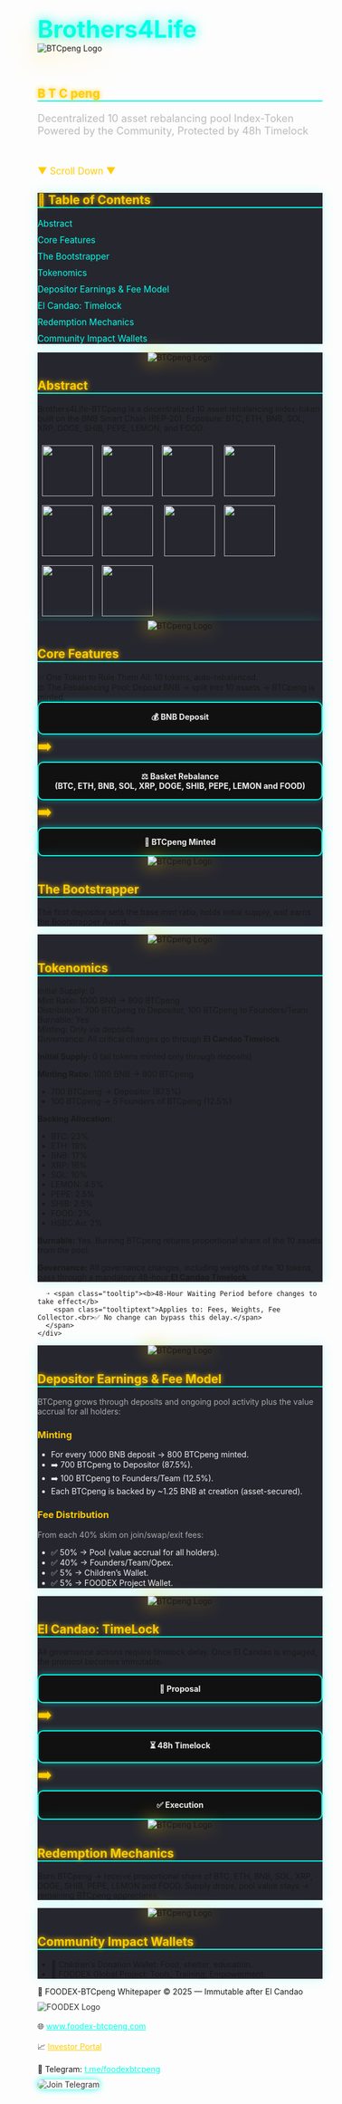 <!DOCTYPE html>
<!-- saved from url=(0075)file:///C:/Users/Owner/Desktop/FOODEX-BTCpeng%20Whitepaper_files/index.html -->
<html lang="en"><head><meta http-equiv="Content-Type" content="text/html; charset=UTF-8">
  
  <title>Brothers4Life-BTCpeng Whitepaper</title>
<style>
/* Background rotation filenames declared for clarity */
:root {
--bg1: url('space2.png');
--bg2: url('space3.png');
}


body {
font-family: "Segoe UI", sans-serif;
line-height: 1.7;
margin: 0;
padding: 0;
scroll-behavior: smooth;
}


body.dark { color: #ddd; background: #0a0a0f; }
body.dark section, body.dark nav {
background: rgba(15, 15, 25, 0.9);
box-shadow: 0 0 20px rgba(0, 255, 231, 0.2);
}
body.dark h2 { border-bottom: 2px solid #00ffe7; color: #ffcc00; text-shadow: 0 0 8px #ffcc00; }


body.light { color: #222; background: #fff; }
body.light section, body.light nav { background: #fff; border: 1px solid #ddd; box-shadow: none; }
body.light h2 { border-bottom: 2px solid #ccc; color: #222; }


#cover {
display: flex; flex-direction: column; justify-content: center; align-items: center;
height: 100vh; background: radial-gradient(circle at center, #111 0%, #000 100%);
text-align: center; color: #fff;
}
#cover img { max-width: 320px; margin-bottom: 30px; filter: drop-shadow(0 0 25px #ffcc00); }
#cover h1 { font-size: 3em; margin: 0; color: #00ffe7; text-shadow: 0 0 20px #00ffe7; }
#cover p { font-size: 1.3em; margin-top: 15px; color: #bbb; }
#scroll-down { margin-top: 50px; font-size: 1.2em; color: #ffcc00; animation: bounce 1.5s infinite; }
@keyframes bounce { 0%,100%{transform:translateY(0);} 50%{transform:translateY(8px);} }


nav { max-width: 1100px; margin: auto; margin-top: 20px; padding: 25px; border-radius: 12px; }
nav ul { list-style: none; padding-left: 0; font-size: 1.1em; }
nav li { margin: 10px 0; }
nav a { text-decoration: none; color: #00ffe7; }


section { padding: 40px 60px; max-width: 1100px; margin: auto; margin-top: 40px; border-radius: 12px; }
.section-logo { text-align: center; margin-bottom: 20px; }
.section-logo img { max-width: 180px; filter: drop-shadow(0 0 15px #ffcc00); }


.asset-logos { display: flex; justify-content: center; flex-wrap: wrap; gap: 25px; margin: 30px 0; }
.asset-logos img { width: 90px; height: 90px; padding: 8px; }


.box { background: #111; border: 1px solid #00ffe7; padding: 20px; margin: 20px 0; border-radius: 10px; }


table { width: 100%; border-collapse: collapse; margin: 25px 0; }
table th, table td { border: 1px solid #999; padding: 12px; text-align: center; }


.gov-diagram { display: flex; justify-content: center; align-items: center; margin-top: 25px; gap: 20px; flex-wrap: wrap; }
.gov-diagram .step { background: #111; border: 2px solid #00ffe7; color: #eee; padding: 15px 25px; border-radius: 10px; box-shadow: 0 0 12px rgba(0,255,231,0.4); font-weight: bold; min-width: 160px; text-align: center; }
.gov-diagram .arrow { font-size: 2em; color: #ffcc00; text-shadow: 0 0 8px #ffcc00; }


footer { text-align: center; padding: 25px; font-size: 0.9em; margin-top: 60px; border-top: 2px solid #00ffe7; color: #888; }
footer img { max-width: 160px; margin-top: 10px; opacity: 0.9; }


#backToTop { position: fixed; bottom: 25px; right: 25px; background: #00ffe7; color: #111; border: none; border-radius: 50%; width: 55px; height: 55px; font-size: 1.5em; cursor: pointer; box-shadow: 0 0 15px #00ffe7; display: none; }
#themeToggle { position: fixed; top: 20px; right: 20px; background: #ffcc00; border: none; border-radius: 8px; padding: 10px 15px; cursor: pointer; font-weight: bold; box-shadow: 0 0 10px #ffcc00; }


.tooltip { position: relative; cursor: help; border-bottom: 1px dotted #ffcc00; }
.tooltip .tooltiptext { visibility: hidden; width: 280px; background-color: #111; color: #fff; text-align: left; padding: 10px; border-radius: 8px; border: 1px solid #00ffe7; position: absolute; z-index: 1; bottom: 125%; left: 50%; margin-left: -140px; opacity: 0; transition: opacity 0.3s; font-size: 0.9em; }
.tooltip:hover .tooltiptext { visibility: visible; opacity: 1; }
  </style>
</head>

<body class="dark">

  <!-- Cover Page -->
  <div id="cover">
    <h1>Brothers4Life</h1>
    <img src="./FOODEX-BTCpeng Whitepaper_files/BTCpengOFFICIAL.png" alt="BTCpeng Logo">
    <h2>B T C peng</h2>
    <p>Decentralized 10 asset rebalancing pool Index-Token<br>Powered by the Community, Protected by 48h Timelock</p>
    <div id="scroll-down">▼ Scroll Down ▼</div>
  </div>

  <!-- Table of Contents -->
  <nav id="toc">
    <h2>📑 Table of Contents</h2>
    <ul>
      <li><a href="file:///C:/Users/Owner/Desktop/FOODEX-BTCpeng%20Whitepaper_files/index.html#abstract">Abstract</a></li>
      <li><a href="file:///C:/Users/Owner/Desktop/FOODEX-BTCpeng%20Whitepaper_files/index.html#features">Core Features</a></li>
      <li><a href="file:///C:/Users/Owner/Desktop/FOODEX-BTCpeng%20Whitepaper_files/index.html#bootstrapper">The Bootstrapper</a></li>
      <li><a href="file:///C:/Users/Owner/Desktop/FOODEX-BTCpeng%20Whitepaper_files/index.html#tokenomics">Tokenomics</a></li>
      <li><a href="file:///C:/Users/Owner/Desktop/FOODEX-BTCpeng%20Whitepaper_files/index.html#earnings">Depositor Earnings &amp; Fee Model</a></li>
      <li><a href="file:///C:/Users/Owner/Desktop/FOODEX-BTCpeng%20Whitepaper_files/index.html#elcandao">El Candao: Timelock</a></li>
      <li><a href="file:///C:/Users/Owner/Desktop/FOODEX-BTCpeng%20Whitepaper_files/index.html#redemption">Redemption Mechanics</a></li>
      <li><a href="file:///C:/Users/Owner/Desktop/FOODEX-BTCpeng%20Whitepaper_files/index.html#impact">Community Impact Wallets</a></li>
    </ul>
  </nav>

  <!-- Abstract -->
  <section id="abstract">
    <div class="section-logo"><img src="./FOODEX-BTCpeng Whitepaper_files/BTCpengOFFICIAL.png" alt="BTCpeng Logo"></div>
    <h2>Abstract</h2>
    <p>Brothers4Life-BTCpeng is a decentralized 10 asset rebalancing index-token built on the BNB Smart Chain (BEP-20). Exposure: BTC, ETH, BNB, SOL, XRP, DOGE, SHIB, PEPE, LEMON, and FOOD.</p>
    <div class="asset-logos">
      <img src="./FOODEX-BTCpeng Whitepaper_files/btc-transparent.png"><img src="./FOODEX-BTCpeng Whitepaper_files/eth-transparent.png"><img src="./FOODEX-BTCpeng Whitepaper_files/bnb-transparent.png">
      <img src="file:///C:/Users/Owner/Desktop/FOODEX-BTCpeng%20Whitepaper_files/solana.png"><img src="./FOODEX-BTCpeng Whitepaper_files/xrp-transparent.png"><img src="./FOODEX-BTCpeng Whitepaper_files/doge-transparent.png">
      <img src="./FOODEX-BTCpeng Whitepaper_files/shib-transparent.png"><img src="./FOODEX-BTCpeng Whitepaper_files/pepe-transparent.png"><img src="./FOODEX-BTCpeng Whitepaper_files/Lemon.png"><img src="./FOODEX-BTCpeng Whitepaper_files/HSBCAu.png">
    </div>
  </section>

  <!-- Features -->
  <section id="features">
    <div class="section-logo"><img src="./FOODEX-BTCpeng Whitepaper_files/BTCpengOFFICIAL.png" alt="BTCpeng Logo"></div>
    <h2>Core Features</h2>
    <div class="box">✨ One Token to Rule Them All: 10 tokens, auto-rebalanced.</div>
    <div class="box">⚖️ The Rebalancing Pool: Deposit BNB → split into 10 assets → BTCpeng is minted.</div>
    <div class="gov-diagram">
      <div class="step">💰 BNB Deposit</div>
      <div class="arrow">➡️</div>
      <div class="step">⚖️ Basket Rebalance<br>(BTC, ETH, BNB, SOL, XRP, DOGE, SHIB, PEPE, LEMON and FOOD)</div>
      <div class="arrow">➡️</div>
      <div class="step">🐧 BTCpeng Minted</div>
    </div>
  </section>

  <!-- Bootstrapper -->
  <section id="Bootstrapper">
    <div class="section-logo"><img src="./Brothers4Life-BTCpeng Whitepaper_files/BTCpengOFFICIAL.png" alt="BTCpeng Logo"></div>
    <h2>The Bootstrapper</h2>
    <p>The first depositor sets the base mint ratio, holds initial supply, and earns the Bootstrapper Award.</p>
  </section>

  <!-- Tokenomics -->
  <section id="tokenomics">
    <div class="section-logo"><img src="./FOODEX-BTCpeng Whitepaper_files/BTCpengOFFICIAL.png" alt="BTCpeng Logo"></div>
    <h2>Tokenomics</h2>
    <div class="box">
      Initial Supply: 0 <br>
      Mint Ratio: 1000 BNB → 800 BTCpeng <br>
      Distribution: 700 BTCpeng to Depositor, 100 BTCpeng to Founders/Team <br>
      Burnable: Yes <br>
      Minting: Only via deposits <br>
      Governance: All critical changes go through <b>El Candao Timelock</b>
      <p><b>Initial Supply:</b> 0 (all tokens minted only through deposits)</p>
      <p><b>Minting Ratio:</b> 1000 BNB → 800 BTCpeng</p>
      <ul>
        <li>700 BTCpeng → Depositor (87.5%)</li>
        <li>100 BTCpeng → 5 Founders of BTCpeng (12.5%)</li>
      </ul>
      <p><b>Backing Allocation:</b></p>
      <ul>
        <li>BTC: 23%</li>
        <li>ETH: 19%</li>
        <li>BNB: 17%</li>
        <li>XRP: 16%</li>
        <li>SOL: 10%</li>
        <li>LEMON: 4.5%</li>
        <li>PEPE: 2.5%</li>
        <li>SHIB: 2.5%</li>
        <li>FOOD: 2%</li>
        <li>HSBC.Au: 2%</li>
      </ul>
      <div class="chart-container">
        <canvas id="allocationChart" width="400" height="400"></canvas>
      </div>
      <script>
        const ctx = document.getElementById('allocationChart');
        new Chart(ctx, {
          type: 'pie',
          data: {
            labels: ['BTC 23%', 'ETH 19%', 'BNB 17%', 'XRP 16%', 'SOL 10%', 'LEMON 4.5%', 'PEPE 2.5%', 'SHIB 2.5%', 'FOOD 2%', 'HSBC.Au 2%'],
            datasets: [{
              data: [23, 19, 17, 16, 10, 4.5, 2.5, 2.5, 2, 2],
              backgroundColor: [
                '#f7931a','#627eea','#f3ba2f','#00aaec','#14f195',
                '#ffd700','#6bdc6b','#f984ef','#ff6600','#999999'
              ],
              borderColor: '#000',
              borderWidth: 1
            }]
          },
          options: {
            plugins: { legend: { labels: { color: '#fff' } } }
          }
        });
      </script>
      <p><b>Burnable:</b> Yes. Burning BTCpeng returns proportional share of the 10 assets from the pool.</p>
      <p><b>Governance:</b> All governance changes, including weights of the 10 tokens, pass through a mandatory 48-hour <b>El Candao Timelock</b>.</p>
    </section>
	  
      ➝ <span class="tooltip"><b>48-Hour Waiting Period before changes to take effect</b>
        <span class="tooltiptext">Applies to: Fees, Weights, Fee Collector.<br>✅ No change can bypass this delay.</span>
      </span>
    </div>
  </section>

  <!-- Depositor Earnings & Fee Model -->
  <section id="earnings">
    <div class="section-logo"><img src="./FOODEX-BTCpeng Whitepaper_files/BTCpengOFFICIAL.png" alt="BTCpeng Logo"></div>
    <h2>Depositor Earnings &amp; Fee Model</h2>
    <p style="color:#aaa;">BTCpeng grows through deposits and ongoing pool activity plus the value accrual for all holders:</p>
    <h3 style="color:#ffcc00;">Minting</h3>
    <ul style="color:#eee;">
      <li>For every 1000 BNB deposit → 800 BTCpeng minted.</li>
      <li>➡️ 700 BTCpeng to Depositor (87.5%).</li>
      <li>➡️ 100 BTCpeng to Founders/Team (12.5%).</li>
      <li>Each BTCpeng is backed by ~1.25 BNB at creation (asset-secured).</li>
    </ul>
    <h3 style="color:#ffcc00;">Fee Distribution</h3>
    <p style="color:#aaa;">From each 40% skim on join/swap/exit fees:</p>
    <ul style="color:#eee;">
      <li>✅ 50% → Pool (value accrual for all holders).</li>
      <li>✅ 40% → Founders/Team/Opex.</li>
      <li>✅ 5% → Children’s Wallet.</li>
      <li>✅ 5% → FOODEX Project Wallet.</li>
    </ul>
  </section>

  <!-- El Candao -->
  <section id="elcandao">
    <div class="section-logo"><img src="./FOODEX-BTCpeng Whitepaper_files/BTCpengOFFICIAL.png" alt="BTCpeng Logo"></div>
    <h2>El Candao: TimeLock</h2>
    <p>All governance actions require timelock delay. Once El Candao is engaged, the protocol becomes immutable.</p>
    <div class="gov-diagram">
      <div class="step">📜 Proposal</div>
      <div class="arrow">➡️</div>
      <div class="step">⏳ 48h Timelock</div>
      <div class="arrow">➡️</div>
      <div class="step">✅ Execution</div>
    </div>
  </section>

  <!-- Redemption -->
  <section id="redemption">
    <div class="section-logo"><img src="./FOODEX-BTCpeng Whitepaper_files/BTCpengOFFICIAL.png" alt="BTCpeng Logo"></div>
    <h2>Redemption Mechanics</h2>
    <p>Burn BTCpeng → receive proportional share of BTC, ETH, BNB, SOL, XRP, DOGE, SHIB, PEPE, LEMON and FOOD.  
    Supply drops, pool value stays → remaining BTCpeng appreciates.</p>
  </section>

  <!-- Impact -->
  <section id="impact">
    <div class="section-logo"><img src="./FOODEX-BTCpeng Whitepaper_files/BTCpengOFFICIAL.png" alt="BTCpeng Logo"></div>
    <h2>Community Impact Wallets</h2>
    <ul>
      <li>💖 Children’s Donation Wallet: Food, shelter, education.</li>
      <li>🌾 FOODEX Global Project: Tools, Training, Empowerment.</li>
    </ul>
  </section>

  <!-- Footer -->
  <footer>
    🐧 FOODEX-BTCpeng Whitepaper © 2025 — Immutable after El Candao
    <br><img src="./FOODEX-BTCpeng Whitepaper_files/BTCpengOFFICIAL.png" alt="FOODEX Logo"><br><br>
    🌐 <a href="https://www.foodex-btcpeng.com/" target="_blank" style="color:#00ffe7;">www.foodex-btcpeng.com</a><br><br>
    📈 <a href="https://www.foodex-btcpeng.com/investors" target="_blank" style="color:#ffcc00;">Investor Portal</a><br><br>
    💬 Telegram: <a href="https://t.me/foodexbtcpeng" target="_blank" style="color:#00ffe7;">t.me/foodexbtcpeng</a><br>
    <img src="file:///C:/Users/Owner/Desktop/FOODEX-BTCpeng%20Whitepaper_files/telegramQR.png" alt="Join Telegram" style="max-width:160px; margin-top:10px; border-radius:12px; box-shadow:0 0 12px #00ffe7;"><br>
    <div style="margin-top:20px;">
      <a href="https://twitter.com/YourProjectHandle" target="_blank" style="margin:0 10px; color:#00ffe7; font-size:1.8em;"><i class="fab fa-twitter"></i></a>
      <a href="https://t.me/foodexbtcpeng" target="_blank" style="margin:0 10px; color:#00ffe7; font-size:1.8em;"><i class="fab fa-telegram"></i></a>
      <a href="https://discord.gg/YourInviteLink" target="_blank" style="margin:0 10px; color:#00ffe7; font-size:1.8em;"><i class="fab fa-discord"></i></a>
    </div>
  </footer>


</body></html>

